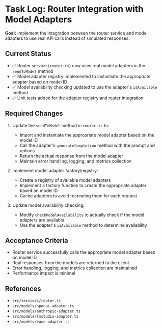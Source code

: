 # Task Log: Router Integration with Model Adapters

**Goal:** Implement the integration between the router service and model adapters to use real API calls instead of simulated responses.

## Current Status
- ✅ Router service (`router.ts`) now uses real model adapters in the `sendToModel` method
- ✅ Model adapter registry implemented to instantiate the appropriate adapter based on model ID
- ✅ Model availability checking updated to use the adapter's `isAvailable` method
- ✅ Unit tests added for the adapter registry and router integration

## Required Changes
1. Update the `sendToModel` method in `router.ts` to:
   - Import and instantiate the appropriate model adapter based on the model ID
   - Call the adapter's `generateCompletion` method with the prompt and options
   - Return the actual response from the model adapter
   - Maintain error handling, logging, and metrics collection

2. Implement model adapter factory/registry:
   - Create a registry of available model adapters
   - Implement a factory function to create the appropriate adapter based on model ID
   - Cache adapters to avoid recreating them for each request

3. Update model availability checking:
   - Modify `checkModelAvailability` to actually check if the model adapters are available
   - Use the adapter's `isAvailable` method to determine availability

## Acceptance Criteria
- Router service successfully calls the appropriate model adapter based on model ID
- Real responses from the models are returned to the client
- Error handling, logging, and metrics collection are maintained
- Performance impact is minimal

## References
- `src/services/router.ts`
- `src/models/openai-adapter.ts`
- `src/models/anthropic-adapter.ts`
- `src/models/lmstudio-adapter.ts`
- `src/models/base-adapter.ts`